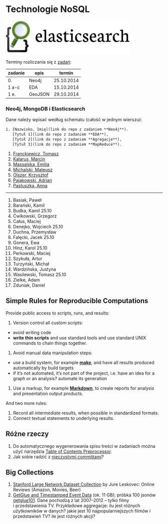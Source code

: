 # Technologie NoSQL

<!--
Kilka przykładowych agregacji korzystających z danych
[zipcodes](http://media.mongodb.org/zips.json) oraz
[imieniny](data/wbzyl/imieniny.csv) opisano w [Aggregation Pipeline Examples](Aggregations_in_JS.md).
-->

![Elasticsearch logo](images/elasticsearch-logo.png)


Terminy rozliczania się z [zadań](http://wbzyl.inf.ug.edu.pl/nosql/zadania):

| zadanie | opis    | termin     |
|---------|---------|------------|
| 0.      | Neo4j   | 25.10.2014 |
| 1 a-c   | EDA     | 15.10.2014 |
| 1 e.    | GeoJSON | 29.10.2014 |


### Neo4j, MongoDB i Elasticsearch

Dane należy wpisać według schematu (całość w jednym wierszu):

    1. [Nazwisko, Imię](link do repo z zadaniem **Neo4j**).
       [Tytuł 1](link do repo z zadaniem **EDA**),
       [Tytuł 2](link do repo z zadaniem **Agregacje**),
       [Tytuł 3](link do repo z zadaniem **MapReduce**).

<!--
1. Dunikowski, Jacek 25.10
1. Mazur, Michał 25.10
1. Miszczykowski, Mariusz 25.10
1. Mrotek, Remigiusz 25.10
1. Paprocki, Adam 25.10
1. Rawicki, Wojciech 25.10
1. Samsoniuk, Damian 25.10
1. Wiergowski, Paweł 25.10
-->

1. [Franckiewicz, Tomasz](https://github.com/tfranckiewicz/nosql "neo4j private repo")
1. [Kalarus, Marcin](https://github.com/mkalarus/Neo4j-zal "neo4j repo")
1. [Massalska, Emilia](https://github.com/emassalska/neo4j "neo4j")
1. [Michalski, Mateusz](https://github.com/matismatis93/neo4j "neo4j private repo")
1. [Olszer, Krzysztof](https://github.com/kolszer/Neo4j)
1. [Pająkowski, Adrian](https://github.com/apajakowski/neo4j "neo4j public repo")
1. [Pastuszka, Anna](https://github.com/apastuszka/Neo4j "Baza Neo4j")

----

1. Basiak, Paweł
1. Barański, Kamil
1. Budka, Kamil 25.10
1. Ćwikowski, Grzegorz
1. Całus, Maciej
1. Denejko, Wojciech 25.10
1. Duchna, Przemysław
1. Falęcki, Jacek 25.10
1. Gonera, Ewa
1. Hinz, Karol 25.10
1. Perkowski, Maciej
1. Szykuła, Artur
1. Turzyński, Michał
1. Wardzińska, Justyna
1. Wasilewski, Tomasz 25.10
1. Zielke, Adam
1. Zduniak, Daniel


## Simple Rules for Reproducible Computations

Provide public access to scripts, runs, and results:

1. Version control all custom scripts:
  - avoid writing code
  - **write thin scripts** and use standard tools and use standard UNIX
    commands to chain things together.
1. Avoid manual data manipulation steps:
  - use a build system, for example [**make**](http://bost.ocks.org/mike/make/),
    and have all results produced automatically by build targets
  - if it’s not automated, it’s not part of the project,
    i.e. have an idea for a graph or an analysis?
    automate its generation
1. Use a markup, for example
   [**Markdown**](http://daringfireball.net/projects/markdown/syntax),
   to create reports for analysis and presentation output products.

And two more rules:

1. Record all intermediate results, when possible in standardized formats.
1. Connect textual statements to underlying results.


## Różne rzeczy

1. Do automatycznego wygenerowania spisu treści w zadaniach można użyć narzędzia
[Table of Contents Preprocessor](https://github.com/aslushnikov/table-of-contents-preprocessor).
1. Jak sobie radzić z [nieczystymi committami](Git_Pull_Requests.md)?


## Big Collections

1. [Stanford Large Network Dataset Collection](https://snap.stanford.edu/data/)
by Jure Leskovec: Online Reviews (Amazon, Movies, Beer)
1. [GetGlue and Timestamped Event Data](http://getglue-data.s3.amazonaws.com/getglue_sample.tar.gz)
(ok. 11 GB); próbka 100 jsonów [getglue101](/data/wbzyl/getglue101.json).
Dane pochodzą z lat 2007–2012 – tylko filmy i przedstawienia TV.
Przykładowe aggregacje: ilu jest różnych użytkowników
w danych? jakie jest 10 najpopularniejszych filmów i przedstawień TV?
ile jest różnych akcji?
